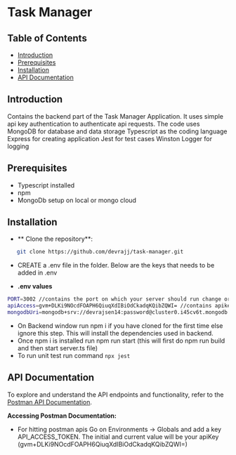 # Task Manager

## Table of Contents

- [Introduction](#introduction)
- [Prerequisites](#prerequisites)
- [Installation](#installation)
- [API Documentation](#api-documentation)

## Introduction

Contains the backend part of the Task Manager Application. It uses simple api key authentication to authenticate api requests.
The code uses
MongoDB for database and data storage
Typescript as the coding language
Express for creating application
Jest for test cases
Winston Logger for logging

## Prerequisites

- Typescript installed
- npm
- MongoDb setup on local or mongo cloud

## Installation

- ** Clone the repository**:

```bash
   git clone https://github.com/devrajj/task-manager.git
```

- CREATE a .env file in the folder. Below are the keys that needs to be added in .env

- **.env values**

```bash
PORT=3002 //contains the port on which your server should run change or keep 3001
apiAccess=gvm+DLKi9NOcdFOAPH6QiuqXdIBiOdCkadqKQibZQWI= //contains apikey
mongodbUri=mongodb+srv://devrajsen14:password@cluster0.i45cv6t.mongodb.net/taskmanager //mongourl where data needs to be persisted (currently i have not given the password for security reason)
```

- On Backend window run npm i if you have cloned for the first time else ignore this step. This will install the dependencies used in backend.
- Once npm i is installed run npm run start (this will first do npm run build and then start server.ts file)
- To run unit test run command
  `npx jest`

## API Documentation

To explore and understand the API endpoints and functionality, refer to the [Postman API Documentation](https://documenter.postman.com/preview/20988862-92a0dcb0-a440-4467-a6f3-3e95c9a3d732?environment=&versionTag=latest&apiName=CURRENT&version=latest&documentationLayout=classic-double-column&documentationTheme=light&logo=https%3A%2F%2Fres.cloudinary.com%2Fpostman%2Fimage%2Fupload%2Ft_team_logo%2Fv1%2Fteam%2Fanonymous_team&logoDark=https%3A%2F%2Fres.cloudinary.com%2Fpostman%2Fimage%2Fupload%2Ft_team_logo%2Fv1%2Fteam%2Fanonymous_team&right-sidebar=303030&top-bar=FFFFFF&highlight=FF6C37&right-sidebar-dark=303030&top-bar-dark=212121&highlight-dark=FF6C37).

**Accessing Postman Documentation:**

- For hitting postman apis Go on Environments -> Globals and add a key API_ACCESS_TOKEN. The initial and current value will be your apiKey (gvm+DLKi9NOcdFOAPH6QiuqXdIBiOdCkadqKQibZQWI=)

